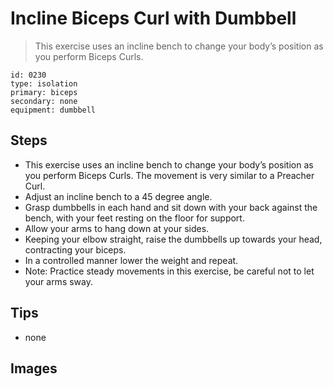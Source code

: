 # Incline Biceps Curl with Dumbbell
> This exercise uses an incline bench to change your body’s position as you perform Biceps Curls.

``` 
id: 0230 
type: isolation 
primary: biceps 
secondary: none 
equipment: dumbbell 
``` 

## Steps

 - This exercise uses an incline bench to change your body’s position as you perform Biceps Curls. The movement is very similar to a Preacher Curl.
 - Adjust an incline bench to a 45 degree angle.
 - Grasp dumbbells in each hand and sit down with your back against the bench, with your feet resting on the floor for support.
 - Allow your arms to hang down at your sides.
 - Keeping your elbow straight, raise the dumbbells up towards your head, contracting your biceps.
 - In a controlled manner lower the weight and repeat.
 - Note: Practice steady movements in this exercise, be careful not to let your arms sway.

## Tips

 - none

## Images

